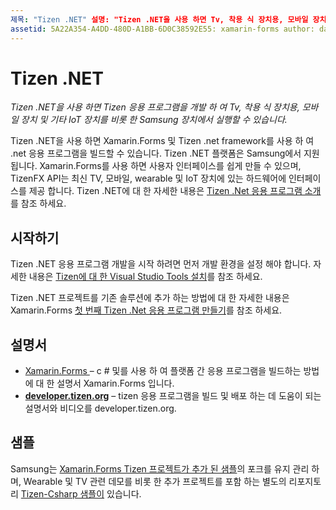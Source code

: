 ```yaml
---
제목: "Tizen .NET" 설명: "Tizen .NET을 사용 하면 Tv, 착용 식 장치용, 모바일 장치 및 기타 IoT 장치를 포함 하 여 Samsung 장치에서 실행 되는 Tizen 운영 체제용 응용 프로그램을 개발할 수 있습니다."
assetid: 5A22A354-A4DD-480D-A1BB-6D0C38592E55: xamarin-forms author: davidbritch: dabritch:: 09/26/2018-loc: [ Xamarin.Forms ,]입니다. Xamarin.Essentials
---
```


# <a name="tizen-net"></a>Tizen .NET

_Tizen .NET을 사용 하면 Tizen 응용 프로그램을 개발 하 여 Tv, 착용 식 장치용, 모바일 장치 및 기타 IoT 장치를 비롯 한 Samsung 장치에서 실행할 수 있습니다._

Tizen .NET을 사용 하면 Xamarin.Forms 및 Tizen .net framework를 사용 하 여 .net 응용 프로그램을 빌드할 수 있습니다. Tizen .NET 플랫폼은 Samsung에서 지원 됩니다. Xamarin.Forms를 사용 하면 사용자 인터페이스를 쉽게 만들 수 있으며, TizenFX API는 최신 TV, 모바일, wearable 및 IoT 장치에 있는 하드웨어에 인터페이스를 제공 합니다. Tizen .NET에 대 한 자세한 내용은 [Tizen .Net 응용 프로그램 소개](https://developer.tizen.org/development/training/.net-application)를 참조 하세요.

## <a name="get-started"></a>시작하기

Tizen .NET 응용 프로그램 개발을 시작 하려면 먼저 개발 환경을 설정 해야 합니다. 자세한 내용은 [Tizen에 대 한 Visual Studio Tools 설치](https://developer.tizen.org/development/visual-studio-tools-tizen/installing-visual-studio-tools-tizen)를 참조 하세요.

Tizen .NET 프로젝트를 기존 솔루션에 추가 하는 방법에 대 한 자세한 내용은 Xamarin.Forms [첫 번째 Tizen .Net 응용 프로그램 만들기](https://developer.tizen.org/development/training/.net-application/creating-your-first-tizen-.net-application)를 참조 하세요.

## <a name="documentation"></a>설명서

- [ Xamarin.Forms ](~/xamarin-forms/index.yml) &ndash; c # 및를 사용 하 여 플랫폼 간 응용 프로그램을 빌드하는 방법에 대 한 설명서 Xamarin.Forms 입니다.
- [**developer.tizen.org**](https://developer.tizen.org/development) &ndash; tizen 응용 프로그램을 빌드 및 배포 하는 데 도움이 되는 설명서와 비디오를 developer.tizen.org.

## <a name="samples"></a>샘플

Samsung는 [ Xamarin.Forms Tizen 프로젝트가 추가 된 샘플](https://github.com/Samsung/xamarin-forms-samples)의 포크를 유지 관리 하며, Wearable 및 TV 관련 데모를 비롯 한 추가 프로젝트를 포함 하는 별도의 리포지토리 [Tizen-Csharp 샘플이](https://github.com/Samsung/Tizen-CSharp-Samples) 있습니다.
